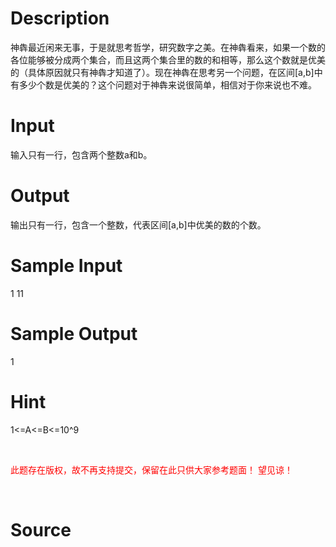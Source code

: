 
# Description

<div class="content"><div>神犇最近闲来无事，于是就思考哲学，研究数字之美。在神犇看来，如果一个数的各位能够被分成两个集合，而且这两个集合里的数的和相等，那么这个数就是优美的（具体原因就只有神犇才知道了）。现在神犇在思考另一个问题，在区间[a,b]中有多少个数是优美的？这个问题对于神犇来说很简单，相信对于你来说也不难。</div>
<p></p></div>

# Input

<div class="content"><div>输入只有一行，包含两个整数a和b。</div>
<div></div>
<p></p></div>

# Output

<div class="content"><p><a id="fck_paste_padding">﻿</a>输出只有一行，包含一个整数，代表区间[a,b]中优美的数的个数。</p>
<div></div>
<p></p></div>

# Sample Input

<div class="content"><span class="sampledata">1 11</span></div>

# Sample Output

<div class="content"><span class="sampledata">1</span></div>

# Hint

<div class="content"><p></p><p>1&lt;=A&lt;=B&lt;=10^9</p><br/>
<p><span style="color: rgb(255, 0, 0);">此题存在版权，故不再支持提交，保留在此只供大家参考题面！ 望见谅！</span></p><br/>
<p></p><p></p></div>

# Source

<div class="content"><p><a href="problemset.php?search="></a></p></div>

